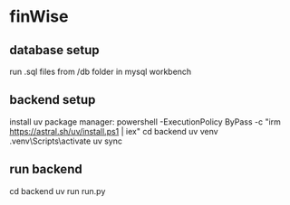 # finWise

## database setup
  run .sql files from /db folder in mysql workbench

## backend setup
  install uv package manager: powershell -ExecutionPolicy ByPass -c "irm https://astral.sh/uv/install.ps1 | iex"
  cd backend
  uv venv
  .venv\Scripts\activate
  uv sync

## run backend
  cd backend
  uv run run.py

